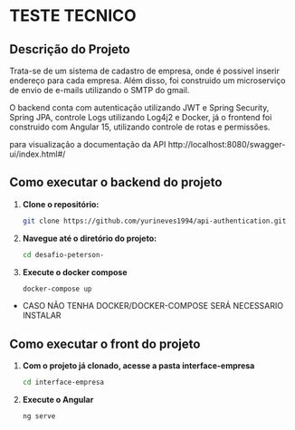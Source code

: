 # TESTE TECNICO

## Descrição do Projeto

Trata-se de um sistema de cadastro de empresa, onde é possivel inserir endereço para cada empresa. Além disso, foi construido um microserviço de envio de e-mails utilizando o SMTP do gmail.

O backend conta com autenticação utilizando JWT e Spring Security, Spring JPA, controle Logs utilizando Log4j2 e Docker, já o frontend foi construido com Angular 15, utilizando controle de rotas e permissões.

para visualização a documentação da API http://localhost:8080/swagger-ui/index.html#/

## Como executar o backend do projeto

1. **Clone o repositório:**

   ```bash
   git clone https://github.com/yurineves1994/api-authentication.git
2. **Navegue até o diretório do projeto:**

    ```bash
    cd desafio-peterson-

3. **Execute o docker compose**

    ```bash
    docker-compose up

- CASO NÃO TENHA DOCKER/DOCKER-COMPOSE SERÁ NECESSARIO INSTALAR


## Como executar o front do projeto

1. **Com o projeto já clonado, acesse a pasta interface-empresa**

    ```bash
    cd interface-empresa
    
2. **Execute o Angular**

    ```bash
    ng serve
